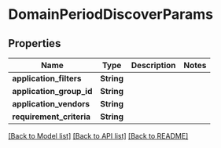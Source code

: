 # DomainPeriodDiscoverParams

## Properties

Name | Type | Description | Notes
------------ | ------------- | ------------- | -------------
**application_filters** | **String** |  |
**application_group_id** | **String** |  |
**application_vendors** | **String** |  |
**requirement_criteria** | **String** |  |

[[Back to Model list]](../README.md#documentation-for-models) [[Back to API list]](../README.md#documentation-for-api-endpoints) [[Back to README]](../README.md)
